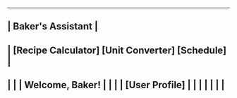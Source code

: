 -----------------------------------------------------
|                    Baker's Assistant                |
-----------------------------------------------------
| [Recipe Calculator]  [Unit Converter]  [Schedule]  |
-----------------------------------------------------
|                                                     |
|                  Welcome, Baker!                    |
|                                                     |
|                  [User Profile]                      |
|                                                     |
|                                                     |
|                                                     |
-----------------------------------------------------
